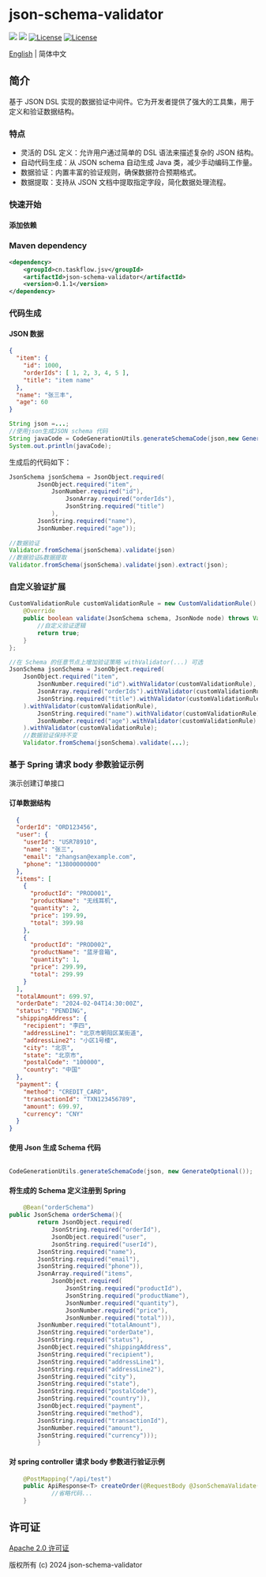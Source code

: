 json-schema-validator
============
<div align="left">
  <a href="javascript:void(0);"><img src="https://img.shields.io/badge/build-passing-brightgreen" /></a>
  <a href="javascript:void(0);" target="_blank"><img src="https://img.shields.io/badge/docs-latest-brightgreen" /></a>
  <a href="https://www.apache.org/licenses/LICENSE-2.0"><img src="https://img.shields.io/badge/License-Apache%202.0-blue.svg" alt="License"></a>
  <a href="https://central.sonatype.com/artifact/cn.taskflow.jsv/json-schema-validator?smo=true"><img src="https://img.shields.io/maven-metadata/v.svg?label=Maven%20Central&metadataUrl=https%3A%2F%2Frepo1.maven.org%2Fmaven2%2Fcn%2Ftaskflow%2Fjsv%2Fjson-schema-validator%2Fmaven-metadata.xml" alt="License"></a>
</div>

[English](./README.md) | 简体中文

## 简介
基于 JSON DSL 实现的数据验证中间件。它为开发者提供了强大的工具集，用于定义和验证数据结构。

### 特点
* 灵活的 DSL 定义：允许用户通过简单的 DSL 语法来描述复杂的 JSON 结构。
* 自动代码生成：从 JSON schema 自动生成 Java 类，减少手动编码工作量。
* 数据验证：内置丰富的验证规则，确保数据符合预期格式。
* 数据提取：支持从 JSON 文档中提取指定字段，简化数据处理流程。

### 快速开始

#### 添加依赖
### Maven dependency
```xml
<dependency>
    <groupId>cn.taskflow.jsv</groupId>
    <artifactId>json-schema-validator</artifactId>
    <version>0.1.1</version>
</dependency>
```


### 代码生成

#### JSON 数据
```json
{
  "item": {
    "id": 1000,
    "orderIds": [ 1, 2, 3, 4, 5 ],
    "title": "item name"
  },
  "name": "张三丰",
  "age": 60
} 
```
```java
String json =...;
//使用json生成JSON schema 代码
String javaCode = CodeGenerationUtils.generateSchemaCode(json,new GenerateOptional());
System.out.println(javaCode);
```
生成后的代码如下：
```java
JsonSchema jsonSchema = JsonObject.required(
        JsonObject.required("item",
            JsonNumber.required("id"),
                JsonArray.required("orderIds"),
                JsonString.required("title")
            ),
        JsonString.required("name"),
        JsonNumber.required("age"));
    
//数据验证
Validator.fromSchema(jsonSchema).validate(json)
//数据验证&数据提取
Validator.fromSchema(jsonSchema).validate(json).extract(json);
```
### 自定义验证扩展

```java
CustomValidationRule customValidationRule = new CustomValidationRule() {
    @Override
    public boolean validate(JsonSchema schema, JsonNode node) throws ValidationException {
        //自定义验证逻辑
        return true;
    }
};

//在 Schema 的任意节点上增加验证策略 withValidator(...) 可选
JsonSchema jsonSchema = JsonObject.required(
    JsonObject.required("item",
        JsonNumber.required("id").withValidator(customValidationRule),
        JsonArray.required("orderIds").withValidator(customValidationRule),
        JsonString.required("title").withValidator(customValidationRule)
    ).withValidator(customValidationRule),
        JsonString.required("name").withValidator(customValidationRule),
        JsonNumber.required("age").withValidator(customValidationRule)
    ).withValidator(customValidationRule);
    //数据验证保持不变
    Validator.fromSchema(jsonSchema).validate(...);

```
### 基于 Spring 请求 body 参数验证示例
演示创建订单接口

#### 订单数据结构
```json 
  {
  "orderId": "ORD123456",
  "user": {
    "userId": "USR78910",
    "name": "张三",
    "email": "zhangsan@example.com",
    "phone": "13800000000"
  },
  "items": [
    {
      "productId": "PROD001",
      "productName": "无线耳机",
      "quantity": 2,
      "price": 199.99,
      "total": 399.98
    },
    {
      "productId": "PROD002",
      "productName": "蓝牙音箱",
      "quantity": 1,
      "price": 299.99,
      "total": 299.99
    }
  ],
  "totalAmount": 699.97,
  "orderDate": "2024-02-04T14:30:00Z",
  "status": "PENDING",
  "shippingAddress": {
    "recipient": "李四",
    "addressLine1": "北京市朝阳区某街道",
    "addressLine2": "小区1号楼",
    "city": "北京",
    "state": "北京市",
    "postalCode": "100000",
    "country": "中国"
  },
  "payment": {
    "method": "CREDIT_CARD",
    "transactionId": "TXN123456789",
    "amount": 699.97,
    "currency": "CNY"
  }
}
```
#### 使用 Json 生成 Schema 代码
```java

CodeGenerationUtils.generateSchemaCode(json, new GenerateOptional());

```    
#### 将生成的 Schema 定义注册到 Spring
```java
    @Bean("orderSchema")
public JsonSchema orderSchema(){
        return JsonObject.required(
            JsonString.required("orderId"),
            JsonObject.required("user",
            JsonString.required("userId"),
        JsonString.required("name"),
        JsonString.required("email"),
        JsonString.required("phone")),
        JsonArray.required("items",
            JsonObject.required(
                JsonString.required("productId"),
                JsonString.required("productName"),
                JsonNumber.required("quantity"),
                JsonNumber.required("price"),
                JsonNumber.required("total"))),
        JsonNumber.required("totalAmount"),
        JsonString.required("orderDate"),
        JsonString.required("status"),
        JsonObject.required("shippingAddress",
        JsonString.required("recipient"),
        JsonString.required("addressLine1"),
        JsonString.required("addressLine2"),
        JsonString.required("city"),
        JsonString.required("state"),
        JsonString.required("postalCode"),
        JsonString.required("country")),
        JsonObject.required("payment",
        JsonString.required("method"),
        JsonString.required("transactionId"),
        JsonNumber.required("amount"),
        JsonString.required("currency")));
        }
```
#### 对 spring controller 请求 body 参数进行验证示例
```java
    @PostMapping("/api/test")
    public ApiResponse<T> createOrder(@RequestBody @JsonSchemaValidate("orderSchema") Order order) {
            //省略代码...  
    }
```

## 许可证

[Apache 2.0 许可证](https://www.apache.org/licenses/LICENSE-2.0)

版权所有 (c) 2024 json-schema-validator
